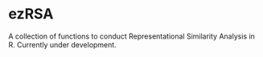 # ezRSA
 A collection of functions to conduct Representational Similarity Analysis in R. Currently under development.
